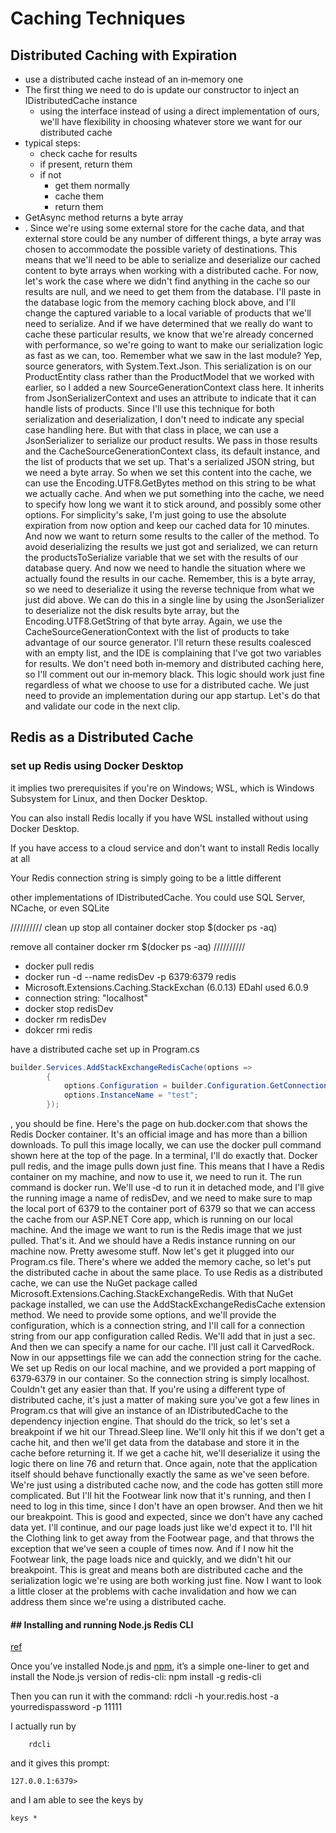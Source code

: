 
# Caching Techniques

## Distributed Caching with Expiration

- use a distributed cache instead of an in‑memory one
- The first thing we need to do is update our constructor to inject an IDistributedCache instance
	- using the interface instead of using a direct implementation of ours, we'll have flexibility in choosing whatever store we want for our distributed cache
- typical steps:
	- check cache for results
	- if present, return them
	- if not
		- get them normally
		- cache them
		- return them
- GetAsync method returns a byte array
- . Since we're using some external store for the cache data, and that external store could be any number of different things, a byte array was chosen to accommodate the possible variety of destinations. This means that we'll need to be able to serialize and deserialize our cached content to byte arrays when working with a distributed cache. For now, let's work the case where we didn't find anything in the cache so our results are null, and we need to get them from the database. I'll paste in the database logic from the memory caching block above, and I'll change the captured variable to a local variable of products that we'll need to serialize. And if we have determined that we really do want to cache these particular results, we know that we're already concerned with performance, so we're going to want to make our serialization logic as fast as we can, too. Remember what we saw in the last module? Yep, source generators, with System.Text.Json. This serialization is on our ProductEntity class rather than the ProductModel that we worked with earlier, so I added a new SourceGenerationContext class here. It inherits from JsonSerializerContext and uses an attribute to indicate that it can handle lists of products. Since I'll use this technique for both serialization and deserialization, I don't need to indicate any special case handling here. But with that class in place, we can use a JsonSerializer to serialize our product results. We pass in those results and the CacheSourceGenerationContext class, its default instance, and the list of products that we set up. That's a serialized JSON string, but we need a byte array. So when we set this content into the cache, we can use the Encoding.UTF8.GetBytes method on this string to be what we actually cache. And when we put something into the cache, we need to specify how long we want it to stick around, and possibly some other options. For simplicity's sake, I'm just going to use the absolute expiration from now option and keep our cached data for 10 minutes. And now we want to return some results to the caller of the method. To avoid deserializing the results we just got and serialized, we can return the productsToSerialize variable that we set with the results of our database query. And now we need to handle the situation where we actually found the results in our cache. Remember, this is a byte array, so we need to deserialize it using the reverse technique from what we just did above. We can do this in a single line by using the JsonSerializer to deserialize not the disk results byte array, but the Encoding.UTF8.GetString of that byte array. Again, we use the CacheSourceGenerationContext with the list of products to take advantage of our source generator. I'll return these results coalesced with an empty list, and the IDE is complaining that I've got two variables for results. We don't need both in‑memory and distributed caching here, so I'll comment out our in‑memory black. This logic should work just fine regardless of what we choose to use for a distributed cache. We just need to provide an implementation during our app startup. Let's do that and validate our code in the next clip.


## Redis as a Distributed Cache

### set up Redis using Docker Desktop
it implies two prerequisites if you're on Windows; WSL, which is Windows Subsystem for Linux, and then Docker Desktop. 

You can also install Redis locally if you have WSL installed without using Docker Desktop. 

If you have access to a cloud service and don't want to install Redis locally at all

Your Redis connection string is simply going to be a little different

other implementations of IDistributedCache. You could use SQL Server, NCache, or even SQLite 

////////// clean up
stop all container
docker stop $(docker ps -aq)

remove all container
docker rm $(docker ps -aq)
//////////

- docker pull redis
- docker run -d --name redisDev -p 6379:6379 redis
- Microsoft.Extensions.Caching.StackExchan  (6.0.13)  EDahl used 6.0.9
- connection string: "localhost"
- docker stop redisDev
- docker rm redisDev
- dokcer rmi redis

have a distributed cache set up in Program.cs
``` c#
builder.Services.AddStackExchangeRedisCache(options =>
        {
            options.Configuration = builder.Configuration.GetConnectionString("Redis");
            options.InstanceName = "test";
        });
```
, you should be fine. Here's the page on hub.docker.com that shows the Redis Docker container. It's an official image and has more than a billion downloads. To pull this image locally, we can use the docker pull command shown here at the top of the page. In a terminal, I'll do exactly that. Docker pull redis, and the image pulls down just fine. This means that I have a Redis container on my machine, and now to use it, we need to run it. The run command is docker run. We'll use ‑d to run it in detached mode, and I'll give the running image a name of redisDev, and we need to make sure to map the local port of 6379 to the container port of 6379 so that we can access the cache from our ASP.NET Core app, which is running on our local machine. And the image we want to run is the Redis image that we just pulled. That's it. And we should have a Redis instance running on our machine now. Pretty awesome stuff. Now let's get it plugged into our Program.cs file. There's where we added the memory cache, so let's put the distributed cache in about the same place. To use Redis as a distributed cache, we can use the NuGet package called Microsoft.Extensions.Caching.StackExchangeRedis. With that NuGet package installed, we can use the AddStackExchangeRedisCache extension method. We need to provide some options, and we'll provide the configuration, which is a connection string, and I'll call for a connection string from our app configuration called Redis. We'll add that in just a sec. And then we can specify a name for our cache. I'll just call it CarvedRock. Now in our appsettings file we can add the connection string for the cache. We set up Redis on our local machine, and we provided a port mapping of 6379‑6379 in our container. So the connection string is simply localhost. Couldn't get any easier than that. If you're using a different type of distributed cache, it's just a matter of making sure you've got a few lines in Program.cs that will give an instance of an IDistributedCache to the dependency injection engine. That should do the trick, so let's set a breakpoint if we hit our Thread.Sleep line. We'll only hit this if we don't get a cache hit, and then we'll get data from the database and store it in the cache before returning it. If we get a cache hit, we'll deserialize it using the logic there on line 76 and return that. Once again, note that the application itself should behave functionally exactly the same as we've seen before. We're just using a distributed cache now, and the code has gotten still more complicated. But I'll hit the Footwear link now that it's running, and then I need to log in this time, since I don't have an open browser. And then we hit our breakpoint. This is good and expected, since we don't have any cached data yet. I'll continue, and our page loads just like we'd expect it to. I'll hit the Clothing link to get away from the Footwear page, and that throws the exception that we've seen a couple of times now. And if I now hit the Footwear link, the page loads nice and quickly, and we didn't hit our breakpoint. This is great and means both are distributed cache and the serialization logic we're using are both working just fine. Now I want to look a little closer at the problems with cache invalidation and how we can address them since we're using a distributed cache.

#### ## Installing and running Node.js Redis CLI
[ref](https://redis.com/blog/get-redis-cli-without-installing-redis-server/)

Once you’ve installed Node.js and [npm](https://www.npmjs.com/), it’s a simple one-liner to get and install the Node.js version of redis-cli:
	npm install -g redis-cli

Then you can run it with the command:
	rdcli -h your.redis.host -a yourredispassword -p 11111


I actually run by 
```
	rdcli
```
and it gives this prompt:
```
127.0.0.1:6379>
```
and I am able to see the keys by
```
keys *
```